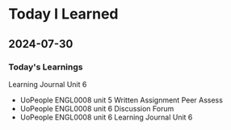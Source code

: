 # Today I Learned

## 2024-07-30

### Today's Learnings
Learning Journal Unit 6
- UoPeople ENGL0008 unit 5 Written Assignment Peer Assess
- UoPeople ENGL0008 unit 6 Discussion Forum
- UoPeople ENGL0008 unit 6 Learning Journal Unit 6

